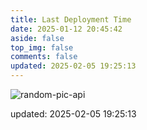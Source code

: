 ```yaml
---
title: Last Deployment Time
date: 2025-01-12 20:45:42
aside: false
top_img: false
comments: false
updated: 2025-02-05 19:25:13
---
```


![random-pic-api](https://api.dong4j.ink:1024/cover?spm={{spm}})

updated: 2025-02-05 19:25:13